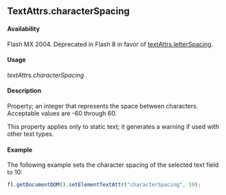 ## TextAttrs.characterSpacing

#### Availability

Flash MX 2004. Deprecated in Flash 8 in favor of [textAttrs.letterSpacing](../TextAttrs_object/textAtt11.md).

#### Usage

*textAttrs.characterSpacing*

#### Description

Property; an integer that represents the space between characters. Acceptable values are -60 through 60.

This property applies only to static text; it generates a warning if used with other text types.

#### Example

The following example sets the character spacing of the selected text field to 10:

```javascript
fl.getDocumentDOM().setElementTextAttr("characterSpacing", 10);

```
